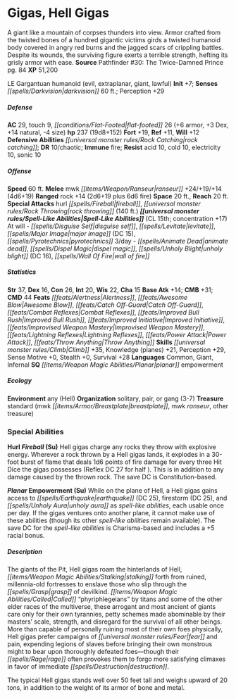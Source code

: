 ﻿---
cssclass: [monsters]
title1: Gigas, Hell Gigas
desc_short: A giant like a mountain of corpses thunders into view. Armor crafted from
  the twisted bones of a hundred gigantic victims girds a twisted humanoid body covered
  in angry red burns and the jagged scars of crippling battles. Despite its wounds,
  the surviving figure exerts a terrible strength, hefting its grisly armor with ease.
title2: Hell Gigas
CR: 15
sources:
- name: 'Pathfinder #30: The Twice-Damned Prince'
  page: 84
  link: http://paizo.com/pathfinder/adventurePath/councilOfThieves/v5748btpy8d54
XP: 51200
alignment: LE
size: Gargantuan
type: humanoid
subtypes:
- evil
- extraplanar
- giant
- lawful
initiative:
  bonus: 7
senses:
  darkvision: 60
AC:
  AC: 29
  touch: 9
  flat_footed: 26
  components:
    armor: 6
    dex: 3
    natural: 14
    size: -4
HP:
  HP: 237
  long: 19d8+152
saves:
  fort: 19
  ref: 11
  will: 12
defensive_abilities:
- rock catching
DR:
- amount: 10
  weakness: chaotic
immunities:
- fire
resistances:
  acid: 10
  cold: 10
  electricity: 10
  sonic: 10
speeds:
  base: 60
attacks:
  melee:
  - - text: mwk ranseur +24/+19/+14 (4d6+19)
      entries:
      - - damage: 4d6+19
      attack: mwk ranseur
      bonus:
      - 24
      - 19
      - 14
  ranged:
  - - text: rock +14 (2d6+19 plus 6d6 fire)
      entries:
      - - damage: 2d6+19
        - damage: 6d6
          type: fire
      attack: rock
      bonus:
      - 14
  special:
  - hurl fireball
  - rock throwing (140 ft.)
space: 20
reach: 20
spell_like_abilities:
  entries:
  - name: disguise self
    source: default
    freq: At will
  - name: levitate
    source: default
    freq: At will
  - name: major image
    source: default
    freq: At will
    DC: 15
  - name: pyrotechnics
    source: default
    freq: At will
  - name: animate dead
    source: default
    freq: 3/day
  - name: dispel magic
    source: default
    freq: 3/day
  - name: unholy blight
    source: default
    freq: 3/day
    DC: 16
  - name: wall of fire
    source: default
    freq: 3/day
  sources:
  - name: default
    CL: 15
    concentration: 17
ability_scores:
  STR: 37
  DEX: 16
  CON: 26
  INT: 20
  WIS: 22
  CHA: 15
BAB: 14
CMB: 31
CMD: 44
feats:
- name: Alertness
- name: Awesome Blow
- name: Catch Off-Guard
- name: Combat Reflexes
- name: Improved Bull Rush
- name: Improved Initiative
- name: Improvised Weapon Mastery
- name: Lightning Reflexes
- name: Power Attack
- name: Throw Anything
skills:
  Climb: 35
  Knowledge (planes): 21
  Perception: 29
  Sense Motive: 0
  Stealth: 0
  Survival: 28
languages:
- Common
- Giant
- Infernal
special_qualities:
- planar empowerment
ecology:
  environment: any (Hell)
  organization: solitary, pair, or gang (3-7)
  treasure_type: standard
  treasure:
  - mwk breastplate
  - mwk ranseur
  - other treasure
special_abilities:
  Hurl Fireball (Su): Hell gigas charge any rocks they throw with explosive energy.
    Wherever a rock thrown by a Hell gigas lands, it explodes in a 30-foot burst of
    flame that deals 1d6 points of fire damage for every three Hit Dice the gigas
    possesses (Reflex DC 27 for half ). This is in addition to any damage caused by
    the thrown rock. The save DC is Constitution-based.
  Planar Empowerment (Su): While on the plane of Hell, a Hell gigas gains access to
    earthquake (DC 25), firestorm (DC 25), and unholy aura as spell-like abilities,
    each usable once per day. If the gigas ventures onto another plane, it cannot
    make use of these abilities (though its other spell-like abilities remain available).
    The save DC for the spell-like abilities is Charisma-based and includes a +5 racial
    bonus.
desc_long: |-
  The giants of the Pit, Hell gigas roam the hinterlands of Hell, stalking forth from ruined, millennia-old fortresses to enslave those who slip through the grasp of devilkind. Called “phyriphlegeians” by titans and some of the other elder races of the multiverse, these arrogant and most ancient of giants care only for their own tyrannies, petty schemes made abominable by their masters' scale, strength, and disregard for the survival of all other beings. More than capable of personally ruining most of their own foes physically, Hell gigas prefer campaigns of fear and pain, expending legions of slaves before bringing their own monstrous might to bear upon thoroughly defeated foes-though their rage often provokes them to forgo more satisfying climaxes in favor of immediate destruction.

  The typical Hell gigas stands well over 50 feet tall and weighs upward of 20 tons, in addition to the weight of its armor of bone and metal.

---

# Gigas, Hell Gigas
A giant like a mountain of corpses thunders into view. Armor crafted from the twisted bones of a hundred gigantic victims girds a twisted humanoid body covered in angry red burns and the jagged scars of crippling battles. Despite its wounds, the surviving figure exerts a terrible strength, hefting its grisly armor with ease.
**Source** Pathfinder #30: The Twice-Damned Prince pg. 84
**XP** 51,200

LE Gargantuan humanoid (evil, extraplanar, giant, lawful)
**Init** +7; **Senses** _[[spells/Darkvision|darkvision]]_ 60 ft.; Perception +29

##### Defense

**AC** 29, touch 9, _[[conditions/Flat-Footed|flat-footed]]_ 26 (+6 armor, +3 Dex, +14 natural, -4 size)
**hp** 237 (19d8+152)
**Fort** +19, **Ref** +11, **Will** +12
**Defensive Abilities** _[[universal monster rules/Rock Catching|rock catching]]_; **DR** 10/chaotic; **Immune** fire; **Resist** acid 10, cold 10, electricity 10, sonic 10

##### Offense
**Speed** 60 ft.
**Melee** mwk _[[items/Weapon/Ranseur|ranseur]]_ +24/+19/+14 (4d6+19)
**Ranged** rock +14 (2d6+19 plus 6d6 fire)
**Space** 20 ft., **Reach** 20 ft.
**Special Attacks** hurl _[[spells/Fireball|fireball]]_, _[[universal monster rules/Rock Throwing|rock throwing]]_ (140 ft.)
**_[[universal monster rules/Spell-Like Abilities|Spell-Like Abilities]]_** (CL 15th; concentration +17)
At will - _[[spells/Disguise Self|disguise self]]_, _[[spells/Levitate|levitate]]_, _[[spells/Major Image|major image]]_ (DC 15), _[[spells/Pyrotechnics|pyrotechnics]]_
3/day - _[[spells/Animate Dead|animate dead]]_, _[[spells/Dispel Magic|dispel magic]]_, _[[spells/Unholy Blight|unholy blight]]_ (DC 16), _[[spells/Wall Of Fire|wall of fire]]_

##### Statistics
**Str** 37, **Dex** 16, **Con** 26, **Int** 20, **Wis** 22, **Cha** 15
**Base Atk** +14; **CMB** +31; **CMD** 44
**Feats** _[[feats/Alertness|Alertness]]_, _[[feats/Awesome Blow|Awesome Blow]]_, _[[feats/Catch Off-Guard|Catch Off-Guard]]_, _[[feats/Combat Reflexes|Combat Reflexes]]_, _[[feats/Improved Bull Rush|Improved Bull Rush]]_, _[[feats/Improved Initiative|Improved Initiative]]_, _[[feats/Improvised Weapon Mastery|Improvised Weapon Mastery]]_, _[[feats/Lightning Reflexes|Lightning Reflexes]]_, _[[feats/Power Attack|Power Attack]]_, _[[feats/Throw Anything|Throw Anything]]_
**Skills** _[[universal monster rules/Climb|Climb]]_ +35, Knowledge (planes) +21, Perception +29, Sense Motive +0, Stealth +0, Survival +28
**Languages** Common, Giant, Infernal
**SQ** _[[items/Weapon Magic Abilities/Planar|planar]]_ empowerment

##### Ecology

**Environment** any (Hell)
**Organization** solitary, pair, or gang (3-7)
**Treasure** standard (mwk _[[items/Armor/Breastplate|breastplate]]_, mwk _ranseur_, other treasure)

### Special Abilities

**Hurl _Fireball_ (Su)** Hell gigas charge any rocks they throw with explosive energy. Wherever a rock thrown by a Hell gigas lands, it explodes in a 30-foot burst of flame that deals 1d6 points of fire damage for every three Hit Dice the gigas possesses (Reflex DC 27 for half ). This is in addition to any damage caused by the thrown rock. The save DC is Constitution-based.

**_Planar_ Empowerment (Su)** While on the plane of Hell, a Hell gigas gains access to _[[spells/Earthquake|earthquake]]_ (DC 25), firestorm (DC 25), and _[[spells/Unholy Aura|unholy aura]]_ as _spell-like abilities_, each usable once per day. If the gigas ventures onto another plane, it cannot make use of these abilities (though its other _spell-like abilities_ remain available). The save DC for the _spell-like abilities_ is Charisma-based and includes a +5 racial bonus.

##### Description

The giants of the Pit, Hell gigas roam the hinterlands of Hell, _[[items/Weapon Magic Abilities/Stalking|stalking]]_ forth from ruined, millennia-old fortresses to enslave those who slip through the _[[spells/Grasp|grasp]]_ of devilkind. _[[items/Weapon Magic Abilities/Called|Called]]_ “phyriphlegeians” by titans and some of the other elder races of the multiverse, these arrogant and most ancient of giants care only for their own tyrannies, petty schemes made abominable by their masters’ scale, strength, and disregard for the survival of all other beings. More than capable of personally ruining most of their own foes physically, Hell gigas prefer campaigns of _[[universal monster rules/Fear|fear]]_ and pain, expending legions of slaves before bringing their own monstrous might to bear upon thoroughly defeated foes—though their _[[spells/Rage|rage]]_ often provokes them to forgo more satisfying climaxes in favor of immediate _[[spells/Destruction|destruction]]_.

The typical Hell gigas stands well over 50 feet tall and weighs upward of 20 tons, in addition to the weight of its armor of bone and metal.